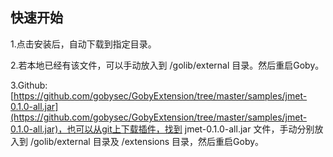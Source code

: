 ## 快速开始
1.点击安装后，自动下载到指定目录。

2.若本地已经有该文件，可以手动放入到 /golib/external 目录。然后重启Goby。

3.Github: [https://github.com/gobysec/GobyExtension/tree/master/samples/jmet-0.1.0-all.jar](https://github.com/gobysec/GobyExtension/tree/master/samples/jmet-0.1.0-all.jar)，也可以从git上下载插件，找到 jmet-0.1.0-all.jar 文件，手动分别放入到 /golib/external 目录及 /extensions 目录，然后重启Goby。
